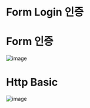 Form Login 인증
================  

# Form 인증 

![image](https://user-images.githubusercontent.com/50267433/129194538-95ed00ec-27b7-4dda-8a17-5fa1d4e0946f.png)


# Http Basic  

![image](https://user-images.githubusercontent.com/50267433/129194336-2a67d292-249e-4ccc-9348-81b1ca79d1f0.png)



